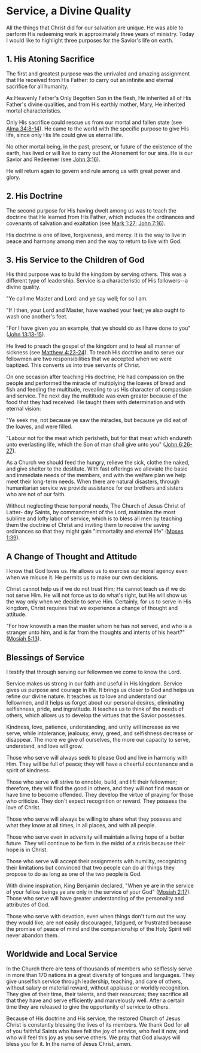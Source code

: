 # Service, a Divine Quality

All the things that Christ did for our salvation are unique. He was able to
perform His redeeming work in approximately three years of ministry. Today I
would like to highlight three purposes for the Savior's life on earth.

## 1\. His Atoning Sacrifice

The first and greatest purpose was the unrivaled and amazing assignment that
He received from His Father: to carry out an infinite and eternal sacrifice
for all humanity.

As Heavenly Father's Only Begotten Son in the flesh, He inherited all of His
Father's divine qualities, and from His earthly mother, Mary, He inherited
mortal characteristics.

Only His sacrifice could rescue us from our mortal and fallen state (see [Alma
34:8-14](https://www.lds.org/scriptures/bofm/alma/34.8-14?lang=eng#7)). He
came to the world with the specific purpose to give His life, since only His
life could give us eternal life.

No other mortal being, in the past, present, or future of the existence of the
earth, has lived or will live to carry out the Atonement for our sins. He is
our Savior and Redeemer (see [John
3:16](https://www.lds.org/scriptures/nt/john/3.16?lang=eng#15)).

He will return again to govern and rule among us with great power and glory.

## 2\. His Doctrine

The second purpose for His having dwelt among us was to teach the doctrine
that He learned from His Father, which includes the ordinances and covenants
of salvation and exaltation (see [Mark
1:27](https://www.lds.org/scriptures/nt/mark/1.27?lang=eng#26); [John
7:16](https://www.lds.org/scriptures/nt/john/7.16?lang=eng#15)).

His doctrine is one of love, forgiveness, and mercy. It is the way to live in
peace and harmony among men and the way to return to live with God.

## 3\. His Service to the Children of God

His third purpose was to build the kingdom by serving others. This was a
different type of leadership. Service is a characteristic of His followers--a
divine quality.

"Ye call me Master and Lord: and ye say well; for so I am.

"If I then, your Lord and Master, have washed your feet; ye also ought to wash
one another's feet.

"For I have given you an example, that ye should do as I have done to you"
([John
13:13-15](https://www.lds.org/scriptures/nt/john/13.13-15?lang=eng#12)).

He lived to preach the gospel of the kingdom and to heal all manner of
sickness (see [Matthew
4:23-24](https://www.lds.org/scriptures/nt/matt/4.23-24?lang=eng#22)). To
teach His doctrine and to serve our fellowmen are two responsibilities that we
accepted when we were baptized. This converts us into true servants of Christ.

On one occasion after teaching His doctrine, He had compassion on the people
and performed the miracle of multiplying the loaves of bread and fish and
feeding the multitude, revealing to us His character of compassion and
service. The next day the multitude was even greater because of the food that
they had received. He taught them with determination and with eternal vision:

"Ye seek me, not because ye saw the miracles, but because ye did eat of the
loaves, and were filled.

"Labour not for the meat which perisheth, but for that meat which endureth
unto everlasting life, which the Son of man shall give unto you" ([John
6:26-27](https://www.lds.org/scriptures/nt/john/6.26-27?lang=eng#25)).

As a Church we should feed the hungry, relieve the sick, clothe the naked, and
give shelter to the destitute. With fast offerings we alleviate the basic and
immediate needs of the members, and with the welfare plan we help meet their
long-term needs. When there are natural disasters, through humanitarian
service we provide assistance for our brothers and sisters who are not of our
faith.

Without neglecting these temporal needs, The Church of Jesus Christ of Latter-
day Saints, by commandment of the Lord, maintains the most sublime and lofty
labor of service, which is to bless all men by teaching them the doctrine of
Christ and inviting them to receive the saving ordinances so that they might
gain "immortality and eternal life" ([Moses
1:39](https://www.lds.org/scriptures/pgp/moses/1.39?lang=eng#38)).

## A Change of Thought and Attitude

I know that God loves us. He allows us to exercise our moral agency even when
we misuse it. He permits us to make our own decisions.

Christ cannot help us if we do not trust Him; He cannot teach us if we do not
serve Him. He will not force us to do what's right, but He will show us the
way only when we decide to serve Him. Certainly, for us to serve in His
kingdom, Christ requires that we experience a change of thought and attitude.

"For how knoweth a man the master whom he has not served, and who is a
stranger unto him, and is far from the thoughts and intents of his heart?"
([Mosiah 5:13](https://www.lds.org/scriptures/bofm/mosiah/5.13?lang=eng#12)).

## Blessings of Service

I testify that through serving our fellowmen we come to know the Lord.

Service makes us strong in our faith and useful in His kingdom. Service gives
us purpose and courage in life. It brings us closer to God and helps us refine
our divine nature. It teaches us to love and understand our fellowmen, and it
helps us forget about our personal desires, eliminating selfishness, pride,
and ingratitude. It teaches us to think of the needs of others, which allows
us to develop the virtues that the Savior possesses.

Kindness, love, patience, understanding, and unity will increase as we serve,
while intolerance, jealousy, envy, greed, and selfishness decrease or
disappear. The more we give of ourselves, the more our capacity to serve,
understand, and love will grow.

Those who serve will always seek to please God and live in harmony with Him.
They will be full of peace; they will have a cheerful countenance and a spirit
of kindness.

Those who serve will strive to ennoble, build, and lift their fellowmen;
therefore, they will find the good in others, and they will not find reason or
have time to become offended. They develop the virtue of praying for those who
criticize. They don't expect recognition or reward. They possess the love of
Christ.

Those who serve will always be willing to share what they possess and what
they know at all times, in all places, and with all people.

Those who serve even in adversity will maintain a living hope of a better
future. They will continue to be firm in the midst of a crisis because their
hope is in Christ.

Those who serve will accept their assignments with humility, recognizing their
limitations but convinced that two people can do all things they propose to do
as long as one of the two people is God.

With divine inspiration, King Benjamin declared, "When ye are in the service
of your fellow beings ye are only in the service of your God" ([Mosiah
2:17](https://www.lds.org/scriptures/bofm/mosiah/2.17?lang=eng#16)). Those who
serve will have greater understanding of the personality and attributes of
God.

Those who serve with devotion, even when things don't turn out the way they
would like, are not easily discouraged, fatigued, or frustrated because the
promise of peace of mind and the companionship of the Holy Spirit will never
abandon them.

## Worldwide and Local Service

In the Church there are tens of thousands of members who selflessly serve in
more than 170 nations in a great diversity of tongues and languages. They give
unselfish service through leadership, teaching, and care of others, without
salary or material reward, without applause or worldly recognition. They give
of their time, their talents, and their resources; they sacrifice all that
they have and serve efficiently and marvelously well. After a certain time
they are released to give the opportunity of service to others.

Because of His doctrine and His service, the restored Church of Jesus Christ
is constantly blessing the lives of its members. We thank God for all of you
faithful Saints who have felt the joy of service, who feel it now, and who
will feel this joy as you serve others. We pray that God always will bless you
for it. In the name of Jesus Christ, amen.

